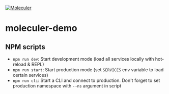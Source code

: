 [![Moleculer](https://badgen.net/badge/Powered%20by/Moleculer/0e83cd)](https://moleculer.services)

# moleculer-demo

## NPM scripts

- `npm run dev`: Start development mode (load all services locally with hot-reload & REPL)
- `npm run start`: Start production mode (set `SERVICES` env variable to load certain services)
- `npm run cli`: Start a CLI and connect to production. Don't forget to set production namespace with `--ns` argument in script
